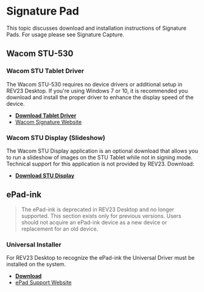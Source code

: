 # Signature Pad
This topic discusses download and installation instructions of Signature Pads. For usage please see Signature Capture.

## Wacom STU-530

### Wacom STU Tablet Driver

The Wacom STU-530 requires no device drivers or additional setup in REV23 Desktop. If you're using Windows 7 or 10, it is recommended you download and install the proper driver to enhance the display speed of the device.

- [**Download Tablet Driver**](http://gsdt.wacom.eu/download/Wacom-STU-Tablet-Driver.xml)
- [Wacom Signature Website](http://signature.wacom.us)

### Wacom STU Display (Slideshow)

The Wacom STU Display application is an optional download that allows you to run a slideshow of images on the STU Tablet while not in signing mode. Technical support for this application is not provided by REV23. 
 Download: 
 
 - [**Download STU Display**](http://gsdt.wacom.eu/download/Wacom-STU-Display.xml)


## ePad-ink

> The ePad-ink is deprecated in REV23 Desktop and no longer supported. This section exists only for previous versions. Users should not acquire an ePad-ink device as a new device or replacement for an old device.

### Universal Installer

For REV23 Desktop to recognize the ePad-ink the Universal Driver must be installed on the system.

- [**Download**](http://www.epadsupport.com/universal-installer.html) 
- [ePad Support Website](http://www.epadsupport.com)